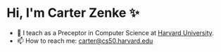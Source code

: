 # Hi, I'm Carter Zenke ✨

- 🔭 I teach as a Preceptor in Computer Science at [Harvard University](https://www.harvard.edu).
- 📫 How to reach me: <carter@cs50.harvard.edu>

<!--
**CarterZenke/CarterZenke** is a ✨ _special_ ✨ repository because its `README.md` (this file) appears on your GitHub profile.

Here are some ideas to get you started:

- 🔭 I’m currently working on ...
- 🌱 I’m currently learning ...
- 👯 I’m looking to collaborate on ...
- 🤔 I’m looking for help with ...
- 💬 Ask me about ...
- 📫 How to reach me: ...
- 😄 Pronouns: ...
- ⚡ Fun fact: ...
-->
